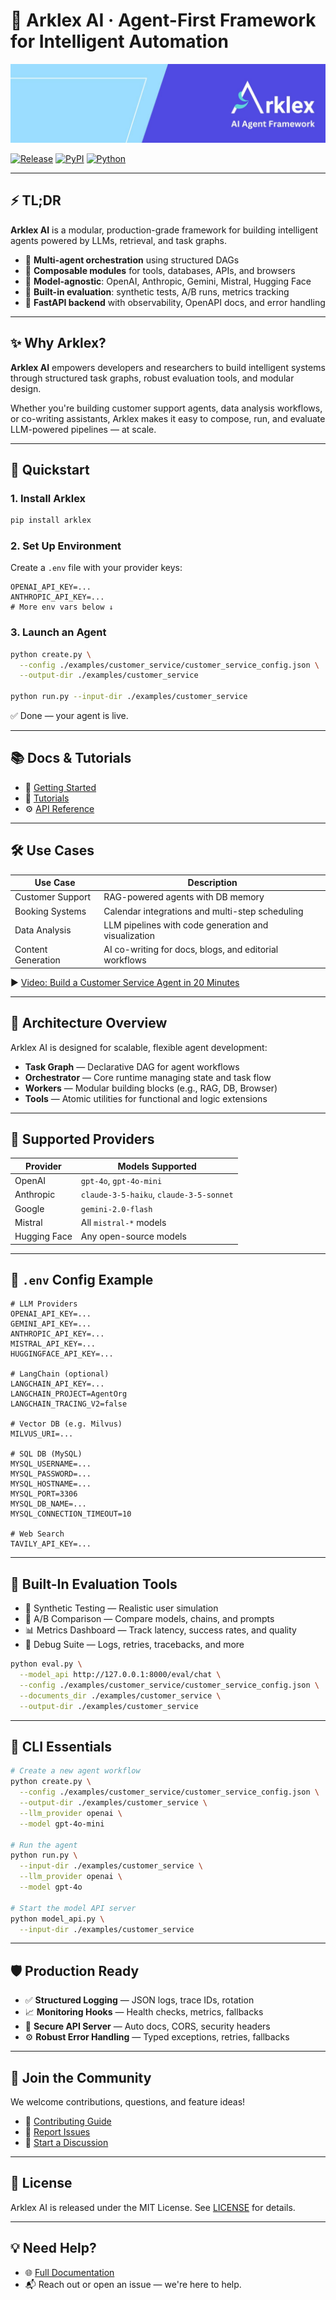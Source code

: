 # 🧠 Arklex AI · Agent-First Framework for Intelligent Automation

![Arklex AI Logo](Arklex_AI__logo.jpeg)

[![Release](https://img.shields.io/github/release/arklexai/Agent-First-Organization?logo=github)](https://github.com/arklexai/Agent-First-Organization/releases)
[![PyPI](https://img.shields.io/pypi/v/arklex.svg)](https://pypi.org/project/arklex)
[![Python](https://img.shields.io/pypi/pyversions/arklex)](https://pypi.org/project/arklex)

---

## ⚡ TL;DR

**Arklex AI** is a modular, production-grade framework for building intelligent agents powered by LLMs, retrieval, and task graphs.

- 🧠 **Multi-agent orchestration** using structured DAGs
- 🧩 **Composable modules** for tools, databases, APIs, and browsers
- 🔌 **Model-agnostic**: OpenAI, Anthropic, Gemini, Mistral, Hugging Face
- 🧪 **Built-in evaluation**: synthetic tests, A/B runs, metrics tracking
- 🚀 **FastAPI backend** with observability, OpenAPI docs, and error handling

---

## ✨ Why Arklex?

**Arklex AI** empowers developers and researchers to build intelligent systems through structured task graphs, robust evaluation tools, and modular design.

Whether you're building customer support agents, data analysis workflows, or co-writing assistants, Arklex makes it easy to compose, run, and evaluate LLM-powered pipelines — at scale.

---

## 🚀 Quickstart

### 1. Install Arklex

```bash
pip install arklex
```

### 2. Set Up Environment

Create a `.env` file with your provider keys:

```env
OPENAI_API_KEY=...
ANTHROPIC_API_KEY=...
# More env vars below ↓
```

### 3. Launch an Agent

```bash
python create.py \
  --config ./examples/customer_service/customer_service_config.json \
  --output-dir ./examples/customer_service

python run.py --input-dir ./examples/customer_service
```

✅ Done — your agent is live.

---

## 📚 Docs & Tutorials

- 📖 [Getting Started](https://arklexai.github.io/Agent-First-Organization/docs/intro)
- 🧪 [Tutorials](https://arklexai.github.io/Agent-First-Organization/docs/tutorials/intro)
- ⚙️ [API Reference](https://www.arklex.ai/qa/open-source)

---

## 🛠 Use Cases

| Use Case           | Description                                            |
|--------------------|--------------------------------------------------------|
| Customer Support   | RAG-powered agents with DB memory                      |
| Booking Systems    | Calendar integrations and multi-step scheduling        |
| Data Analysis      | LLM pipelines with code generation and visualization   |
| Content Generation | AI co-writing for docs, blogs, and editorial workflows |

▶️ [Video: Build a Customer Service Agent in 20 Minutes](https://youtu.be/y1P2Ethvy0I)

---

## 🧱 Architecture Overview

Arklex AI is designed for scalable, flexible agent development:

- **Task Graph** — Declarative DAG for agent workflows
- **Orchestrator** — Core runtime managing state and task flow
- **Workers** — Modular building blocks (e.g., RAG, DB, Browser)
- **Tools** — Atomic utilities for functional and logic extensions

---

## 🤖 Supported Providers

| Provider      | Models Supported                        |
|---------------|-----------------------------------------|
| OpenAI        | `gpt-4o`, `gpt-4o-mini`                 |
| Anthropic     | `claude-3-5-haiku`, `claude-3-5-sonnet` |
| Google        | `gemini-2.0-flash`                      |
| Mistral       | All `mistral-*` models                  |
| Hugging Face  | Any open-source models                  |

---

## 🔐 `.env` Config Example

```env
# LLM Providers
OPENAI_API_KEY=...
GEMINI_API_KEY=...
ANTHROPIC_API_KEY=...
MISTRAL_API_KEY=...
HUGGINGFACE_API_KEY=...

# LangChain (optional)
LANGCHAIN_API_KEY=...
LANGCHAIN_PROJECT=AgentOrg
LANGCHAIN_TRACING_V2=false

# Vector DB (e.g. Milvus)
MILVUS_URI=...

# SQL DB (MySQL)
MYSQL_USERNAME=...
MYSQL_PASSWORD=...
MYSQL_HOSTNAME=...
MYSQL_PORT=3306
MYSQL_DB_NAME=...
MYSQL_CONNECTION_TIMEOUT=10

# Web Search
TAVILY_API_KEY=...
```

---

## 🧪 Built-In Evaluation Tools

- 🔁 Synthetic Testing — Realistic user simulation
- 🧪 A/B Comparison — Compare models, chains, and prompts
- 📊 Metrics Dashboard — Track latency, success rates, and quality
- 🐛 Debug Suite — Logs, retries, tracebacks, and more

```bash
python eval.py \
  --model_api http://127.0.0.1:8000/eval/chat \
  --config ./examples/customer_service/customer_service_config.json \
  --documents_dir ./examples/customer_service \
  --output-dir ./examples/customer_service
```

---

## 🧰 CLI Essentials

```bash
# Create a new agent workflow
python create.py \
  --config ./examples/customer_service/customer_service_config.json \
  --output-dir ./examples/customer_service \
  --llm_provider openai \
  --model gpt-4o-mini

# Run the agent
python run.py \
  --input-dir ./examples/customer_service \
  --llm_provider openai \
  --model gpt-4o

# Start the model API server
python model_api.py \
  --input-dir ./examples/customer_service
```

---

## 🛡️ Production Ready

- ✅ **Structured Logging** — JSON logs, trace IDs, rotation
- 📈 **Monitoring Hooks** — Health checks, metrics, fallbacks
- 🔐 **Secure API Server** — Auto docs, CORS, security headers
- ⚙️ **Robust Error Handling** — Typed exceptions, retries, fallbacks

---

## 🤝 Join the Community

We welcome contributions, questions, and feature ideas!

- 📘 [Contributing Guide](CONTRIBUTING.md)
- 🐛 [Report Issues](https://github.com/arklexai/Agent-First-Organization/issues)
- 💬 [Start a Discussion](https://github.com/arklexai/Agent-First-Organization/discussions)

---

## 📄 License

Arklex AI is released under the MIT License. See [LICENSE](LICENSE) for details.

---

## 💡 Need Help?

- 🌐 [Full Documentation](arklex.ai/docs)
- 📬 Reach out or open an issue — we're here to help.
